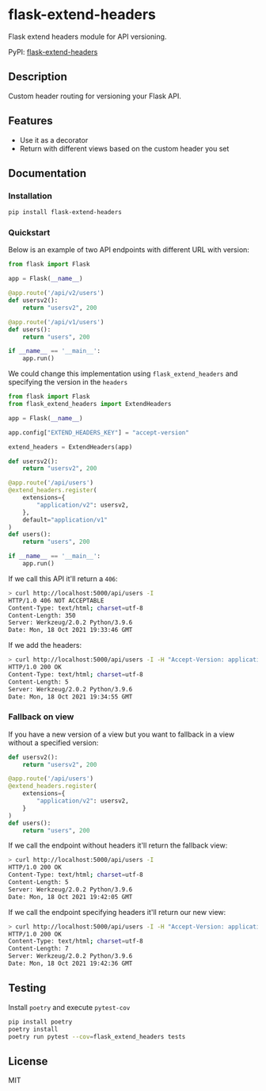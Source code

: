 # flask-extend-headers

Flask extend headers module for API versioning.

PyPI: [flask-extend-headers](https://pypi.org/project/flask-extend-headers/)

## Description

Custom header routing for versioning your Flask API.

## Features

* Use it as a decorator
* Return with different views based on the custom header you set

## Documentation

### Installation

```bash
pip install flask-extend-headers
```

### Quickstart

Below is an example of two API endpoints with different URL with version:

```python
from flask import Flask

app = Flask(__name__)

@app.route('/api/v2/users')
def usersv2():
    return "usersv2", 200

@app.route('/api/v1/users')
def users():
    return "users", 200

if __name__ == '__main__':
    app.run()
```

We could change this implementation using `flask_extend_headers` and specifying the version in the `headers`

```python
from flask import Flask
from flask_extend_headers import ExtendHeaders

app = Flask(__name__)

app.config["EXTEND_HEADERS_KEY"] = "accept-version"

extend_headers = ExtendHeaders(app)

def usersv2():
    return "usersv2", 200

@app.route('/api/users')
@extend_headers.register(
    extensions={
        "application/v2": usersv2,
    },
    default="application/v1"
)
def users():
    return "users", 200

if __name__ == '__main__':
    app.run()
```

If we call this API it'll return a `406`:

```bash
> curl http://localhost:5000/api/users -I
HTTP/1.0 406 NOT ACCEPTABLE
Content-Type: text/html; charset=utf-8
Content-Length: 350
Server: Werkzeug/2.0.2 Python/3.9.6
Date: Mon, 18 Oct 2021 19:33:46 GMT
```

If we add the headers:

```bash
> curl http://localhost:5000/api/users -I -H "Accept-Version: application/v1"
HTTP/1.0 200 OK
Content-Type: text/html; charset=utf-8
Content-Length: 5
Server: Werkzeug/2.0.2 Python/3.9.6
Date: Mon, 18 Oct 2021 19:34:55 GMT
```

### Fallback on view

If you have a new version of a view but you want to fallback in a view without a specified version:

```python
def usersv2():
    return "usersv2", 200

@app.route('/api/users')
@extend_headers.register(
    extensions={
        "application/v2": usersv2,
    }
)
def users():
    return "users", 200
```

If we call the endpoint without headers it'll return the fallback view:

```bash
> curl http://localhost:5000/api/users -I
HTTP/1.0 200 OK
Content-Type: text/html; charset=utf-8
Content-Length: 5
Server: Werkzeug/2.0.2 Python/3.9.6
Date: Mon, 18 Oct 2021 19:42:05 GMT
```

If we call the endpoint specifying headers it'll return our new view:

```bash
> curl http://localhost:5000/api/users -I -H "Accept-Version: application/v2"
HTTP/1.0 200 OK
Content-Type: text/html; charset=utf-8
Content-Length: 7
Server: Werkzeug/2.0.2 Python/3.9.6
Date: Mon, 18 Oct 2021 19:42:36 GMT
```

## Testing

Install `poetry` and execute `pytest-cov`

```bash
pip install poetry
poetry install
poetry run pytest --cov=flask_extend_headers tests
```

## License

MIT
